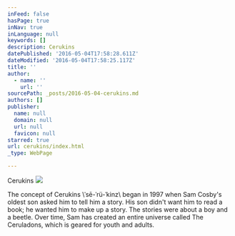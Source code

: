 ```yaml
---
inFeed: false
hasPage: true
inNav: true
inLanguage: null
keywords: []
description: Cerukins
datePublished: '2016-05-04T17:58:28.611Z'
dateModified: '2016-05-04T17:58:25.117Z'
title: ''
author:
  - name: ''
    url: ''
sourcePath: _posts/2016-05-04-cerukins.md
authors: []
publisher:
  name: null
  domain: null
  url: null
  favicon: null
starred: true
url: cerukins/index.html
_type: WebPage

---
```

Cerukins
![](https://the-grid-user-content.s3-us-west-2.amazonaws.com/0854b2b1-b924-4f02-a993-d5fd843099ac.png)

The concept of Cerukins \\ˈsē-ˈrü-ˈkinz\\ began in 1997 when Sam Cosby's oldest son asked him to tell him a story. His son didn't want him to read a book; he wanted him to make up a story. The stories were about a boy and a beetle. Over time, Sam has created an entire universe called The Ceruladons, which is geared for youth and adults.